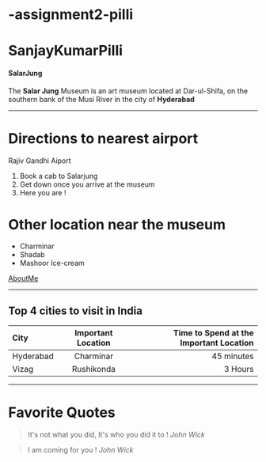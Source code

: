 # -assignment2-pilli
# SanjayKumarPilli
#### SalarJung

The **Salar Jung** Museum is an art museum located at Dar-ul-Shifa, on the southern bank of the Musi River in the city of **Hyderabad**

---
# Directions to nearest airport 
Rajiv Gandhi Aiport
1. Book a cab to Salarjung
2. Get down once you arrive at the museum
3. Here you are !

# Other location near the museum
* Charminar
* Shadab
* Mashoor Ice-cream

[AboutMe](AboutMe.md)

---
## Top 4 cities to visit in India

| City      | Important Location  | Time to Spend at the Important Location    |
| :---        |    :----:   |          ---: |
| Hyderabad      | Charminar       | 45 minutes |
| Vizag   | Rushikonda        |  3 Hours      |

---
# Favorite Quotes
> It's not what you did, It's who you did it to ! *John Wick*

> I am coming for you ! *John Wick*